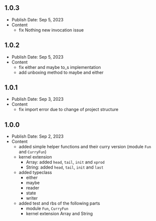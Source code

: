 ## 1.0.3
- Publish Date: Sep 5, 2023
- Content
  - fix Nothing new invocation issue

## 1.0.2
- Publish Date: Sep 5, 2023
- Content
  - fix either and maybe to_s implementation
  - add unboxing method to maybe and either

## 1.0.1
- Publish Date: Sep 3, 2023
- Content
  - fix import error due to change of project structure

## 1.0.0
- Publish Date: Sep 2, 2023
- Content
  - added simple helper functions and their curry version (module `Fun` and `CurryFun`)
  - kernel extension
    - Array: added `head`, `tail`, `init` and `xprod`
    - String: added `head`, `tail`, `init` and `last`
  - added typeclass
    - either
    - maybe
    - reader
    - state
    - writer
  - added test and rbs of the following parts
    - module `Fun`, `CurryFun`
    - kernel extension Array and String